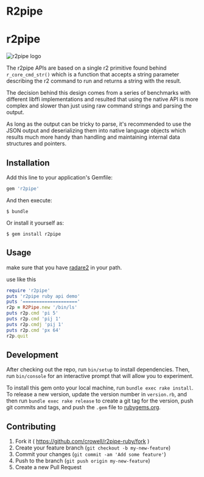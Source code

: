 # R2pipe

r2pipe
======

![r2pipe logo](http://lolcathost.org/b/r2pipe.png)

The r2pipe APIs are based on a single r2 primitive found behind `r_core_cmd_str()`
which is a function that accepts a string parameter describing the r2 command to
run and returns a string with the result.

The decision behind this design comes from a series of benchmarks with different
libffi implementations and resulted that using the native API is more complex and
slower than just using raw command strings and parsing the output.

As long as the output can be tricky to parse, it's recommended to use the JSON
output and deserializing them into native language objects which results much more
handy than handling and maintaining internal data structures and pointers.

## Installation

Add this line to your application's Gemfile:

```ruby
gem 'r2pipe'
```

And then execute:

    $ bundle

Or install it yourself as:

    $ gem install r2pipe

## Usage

make sure that you have [radare2](https://github.com/radare/radare2) in your path.

use like this

```ruby
require 'r2pipe'
puts 'r2pipe ruby api demo'
puts '===================='
r2p = R2Pipe.new '/bin/ls'
puts r2p.cmd 'pi 5'
puts r2p.cmd 'pij 1'
puts r2p.cmdj 'pij 1'
puts r2p.cmd 'px 64'
r2p.quit
```

## Development

After checking out the repo, run `bin/setup` to install dependencies. Then, run `bin/console` for an interactive prompt that will allow you to experiment.

To install this gem onto your local machine, run `bundle exec rake install`. To release a new version, update the version number in `version.rb`, and then run `bundle exec rake release` to create a git tag for the version, push git commits and tags, and push the `.gem` file to [rubygems.org](https://rubygems.org).

## Contributing

1. Fork it ( https://github.com/crowell/r2pipe-ruby/fork )
2. Create your feature branch (`git checkout -b my-new-feature`)
3. Commit your changes (`git commit -am 'Add some feature'`)
4. Push to the branch (`git push origin my-new-feature`)
5. Create a new Pull Request
